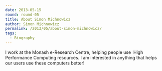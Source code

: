 ```yaml
---
date: 2013-05-15
round: round-05
title: About Simon Michnowicz
author: Simon Michnowicz
permalink: /2013/05/about-simon-michnowicz/
tags:
  - Biography
---
```

I work at the Monash e-Research Centre, helping people use  High Performance Computing resources. I am interested in anything that helps our users use these computers better!
